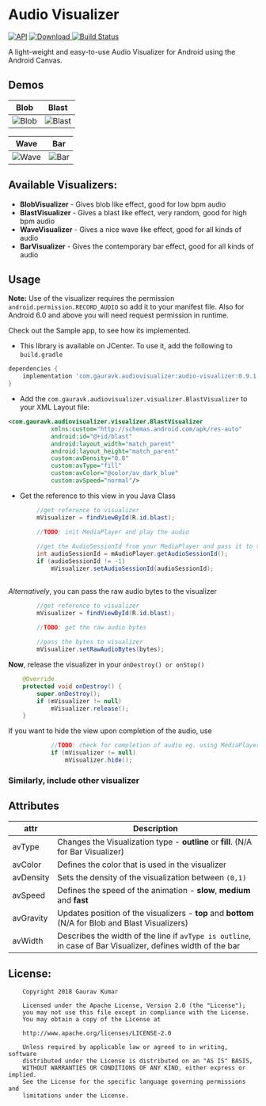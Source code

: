 # Audio Visualizer
[![API](https://img.shields.io/badge/API-14%2B-brightgreen.svg?style=flat)](https://android-arsenal.com/api?level=14)  [![Download](https://api.bintray.com/packages/gauravk95/maven-repo/audio-visualizer/images/download.svg) ](https://bintray.com/gauravk95/maven-repo/audio-visualizer/_latestVersion) [![Build Status](https://travis-ci.org/gauravk95/audio-visualizer-android.svg?branch=master)](https://travis-ci.org/gauravk95/audio-visualizer-android)

A light-weight and easy-to-use Audio Visualizer for Android using the Android Canvas. 

## Demos
| Blob          | Blast           |
| ------------- |:-------------:| 
| ![Blob](https://raw.githubusercontent.com/gauravk95/audio-visualizer-android/master/samplegif/blob_sample.gif) |![Blast](https://raw.githubusercontent.com/gauravk95/audio-visualizer-android/master/samplegif/blast_sample.gif)|

| Wave          | Bar           |
| ------------- |:-------------:| 
| ![Wave](https://raw.githubusercontent.com/gauravk95/audio-visualizer-android/master/samplegif/wave_sample.gif) |![Bar](https://raw.githubusercontent.com/gauravk95/audio-visualizer-android/master/samplegif/bar_sample.gif)|

## Available Visualizers:
* **BlobVisualizer** - Gives blob like effect, good for low bpm audio
* **BlastVisualizer** - Gives a blast like effect, very random, good for high bpm audio
* **WaveVisualizer** - Gives a nice wave like effect, good for all kinds of audio
* **BarVisualizer** - Gives the contemporary bar effect, good for all kinds of audio

## Usage

**Note:** Use of the visualizer requires the permission `android.permission.RECORD_AUDIO` so add it to your manifest file. Also for Android 6.0 and above you will need request permission in runtime.

Check out the Sample app, to see how its implemented.

* This library is available on JCenter. To use it, add the following to `build.gradle`
```gradle
dependencies {
    implementation 'com.gauravk.audiovisualizer:audio-visualizer:0.9.1'
}
```
* Add the `com.gauravk.audiovisualizer.visualizer.BlastVisualizer` to your XML Layout file:
```xml
<com.gauravk.audiovisualizer.visualizer.BlastVisualizer
            xmlns:custom="http://schemas.android.com/apk/res-auto"
            android:id="@+id/blast"
            android:layout_width="match_parent"
            android:layout_height="match_parent"
            custom:avDensity="0.8"
            custom:avType="fill"
            custom:avColor="@color/av_dark_blue"
            custom:avSpeed="normal"/>
```
* Get the reference to this view in you Java Class
```java
        //get reference to visualizer
        mVisualizer = findViewById(R.id.blast);

        //TODO: init MediaPlayer and play the audio
        
        //get the AudioSessionId from your MediaPlayer and pass it to the visualizer
        int audioSessionId = mAudioPlayer.getAudioSessionId();
        if (audioSessionId != -1)
            mVisualizer.setAudioSessionId(audioSessionId);
        
```
*Alternatively*, you can pass the raw audio bytes to the visualizer
```java
        //get reference to visualizer
        mVisualizer = findViewById(R.id.blast);

        //TODO: get the raw audio bytes
        
        //pass the bytes to visualizer
        mVisualizer.setRawAudioBytes(bytes);
```
**Now**, release the visualizer in your `onDestroy() or onStop()`
```java
    @Override
    protected void onDestroy() {
        super.onDestroy();
        if (mVisualizer != null)
            mVisualizer.release();
    }
```
If you want to hide the view upon completion of the audio, use
```java
            //TODO: check for completion of audio eg. using MediaPlayer.OnCompletionListener()
            if (mVisualizer != null)
                mVisualizer.hide();
```

### Similarly, include other visualizer

## Attributes
| **attr**      | **Description**         |
| ------------- | ------------- | 
| avType     | Changes the Visualization type - **outline** or **fill**. (N/A for Bar Visualizer) | 
| avColor     | Defines the color that is used in the visualizer | 
| avDensity     | Sets the density of the visualization between `(0,1)` | 
| avSpeed     | Defines the speed of the animation - **slow**, **medium** and **fast** | 
| avGravity     | Updates position of the visualizers - **top** and **bottom** (N/A for Blob and Blast Visualizers) | 
| avWidth     | Describes the width of the line if `avType is outline`, in case of Bar Visualizer, defines width of the bar  | 

## License:
```
    Copyright 2018 Gaurav Kumar

    Licensed under the Apache License, Version 2.0 (the "License");
    you may not use this file except in compliance with the License.
    You may obtain a copy of the License at

    http://www.apache.org/licenses/LICENSE-2.0

    Unless required by applicable law or agreed to in writing, software
    distributed under the License is distributed on an "AS IS" BASIS,
    WITHOUT WARRANTIES OR CONDITIONS OF ANY KIND, either express or implied.
    See the License for the specific language governing permissions and
    limitations under the License.
```
